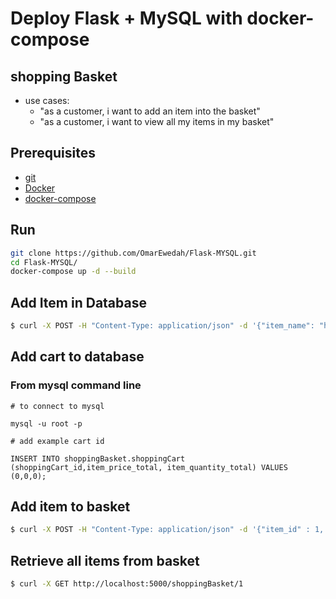 # Deploy Flask + MySQL with docker-compose

## shopping Basket
* use cases:
   * "as a customer, i want to add an item into the basket"
   * "as a customer, i want to view all my items in my basket"
## Prerequisites

* [git](https://gist.github.com/derhuerst/1b15ff4652a867391f03)  
* [Docker](https://docs.docker.com/install/linux/docker-ce/debian/#install-docker-ce)  
* [docker-compose](https://docs.docker.com/compose/install/)

## Run

```bash
git clone https://github.com/OmarEwedah/Flask-MYSQL.git
cd Flask-MYSQL/
docker-compose up -d --build
```

## Add Item in Database

```bash
$ curl -X POST -H "Content-Type: application/json" -d '{"item_name": "hamada","item_price": 200,"item_quantity": 10}' http://localhost:5000/shoppingBasket/AddItem

```

## Add cart to database
### From mysql command line

```mysql
# to connect to mysql

mysql -u root -p

# add example cart id

INSERT INTO shoppingBasket.shoppingCart (shoppingCart_id,item_price_total, item_quantity_total) VALUES (0,0,0);
```

## Add item to basket

```bash
$ curl -X POST -H "Content-Type: application/json" -d '{"item_id" : 1, "basket_id": 1, "item_quantity": 4}' http://localhost:5000/shoppingBasket/addItemToBasket
```
## Retrieve all items from basket

```bash
$ curl -X GET http://localhost:5000/shoppingBasket/1
```
